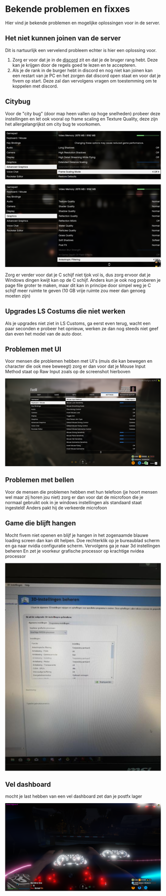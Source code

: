 # Bekende problemen en fixxes
Hier vind je bekende problemen en mogelijke oplossingen voor in de server.

## Het niet kunnen joinen van de server

Dit is nartuurlijk een vervelend probleem echter is hier een oplossing voor. 
1. Zorg er voor dat je in de [discord](discord.tdafivem.nl) zit en dat je de bruger rang hebt. Deze kan je krijgen door de regels goed te lezen en te accepteren. 
2. Als je de rank in de burger hebt in discord en nog niet kan joinen kan een restart van je PC en het zorgen dat discord open staat en voor dat je fivem op start. Deze zal dan vervolgens vragen om toestemming om te koppelen met discord.

## Citybug

Voor de "city bug" (door map heen vallen op hoge snelheden) probeer deze instellingen en let ook vooral op frame scaling en Texture Quality, deze zijn het allergelangrijkst om city bug te voorkomen.

![Advanced_graphics](img/setting-1.png)

![Graphics](img/setting-2.png)

Zorg er verder voor dat je C schijf niet tjok vol is, dus zorg ervoor dat je Windows dingen kwijt kan op de C schijf. Anders kun je ook nog proberen je page file groter te maken, maar dit kan in principe door simpel weg je C schijf meer ruimte te geven (10 GB vrije ruimte zou meer dan genoeg moeten zijn)

## Upgrades LS Costums die niet werken

Als je upgrades niet ziet in LS Customs, ga eerst even terug, wacht een paar seconden e probeer het opnieuw, werken ze dan nog steeds niet geef dan even het model van de auto door.


## Problemen met UI

Voor mensen die problemen hebben met UI's (muis die kan bewegen en character die ook mee beweegt) zorg er dan voor dat je Mouse Input Method staat op Raw Input zoals op de screenshot hierboven

![Mouse-settings](img/setting-3.png)

## Problemen met bellen

Voor de mensen die problemen hebben met hun telefoon (je hoort mensen wel maar zij horen jou niet) zorg er dan voor dat de microfoon die je normaal gebruikt ook in je windows instellingen als standaard staat ingesteld! Anders pakt hij de verkeerde microfoon

## Game die blijft hangen

Mocht fivem niet openen en blijf je hangen in het zogenaamde blauwe loading screen dan kan dit helpen.
Doe rechterklik op je bureaublad scherm en ga naar nvidia configuratie scherm. Vervolgens ga je naar 3d instellingen beheren
En zet je voorkeur grafische processor op krachtige nvidea processor

![3d-settings](img/setting-4.jpg)

## Vel dashboard

mocht je last hebben van een vel dashboard zet dan je postfx lager

![dashboard](img/dashboard.png)